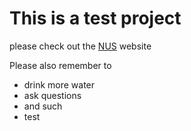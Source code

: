 # This is a test project

please check out the [NUS](https://www.nus.edu.sg/) website

Please also remember to

* drink more water
* ask questions
* and such
* test
